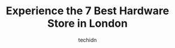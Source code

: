 ---
layout: ampstory
image: https://i0.wp.com/www.auto.or.id/wp-content/uploads/2023/06/lee-valley-0-london-1686323891.jpeg?resize=640,853
author: techidn
featured: false
description: London, Ontario, Canada is a haven for Hardware Store enthusiasts, boasting an impressive array of 7 top-notch establishments. Whether youre a seasoned connoisseur or simply curious to expl
title: Experience the 7 Best Hardware Store in London
cover:
   title: Experience the 7 Best Hardware Store in London
   subtitle: AUTO.OR.ID
   background: https://www.auto.or.id/wp-content/uploads/2023/06/lee-valley-0-london-1686323891.jpeg

pages: 
 - layout: thirds
   top: <h1>#1 The Home Depot</h1>
   bottom: "<p>I had just come from the other two Home Depots looking for a specific large planter, and I can say after being to all three in one day that I had the best customer exp</p>"
   background: https://www.auto.or.id/wp-content/uploads/2023/06/lee-valley-1-london-1686323892.jpeg
   backgroundblur: true
 - layout: thirds
   top: <h1>#2 The Home Depot</h1>
   bottom: "<p>600 Fanshawe Park Rd E, London, ON N5X 1L1, Canada</p>"
   background: https://www.auto.or.id/wp-content/uploads/2023/06/lee-valley-2-london-1686323893.jpeg
   cta:
      link: https://www.auto.or.id/experience-the-7-best-hardware-store-in-london/
      text: Experience the 7 Best Hardware Store in London
 - layout: thirds
   top: <h1>#3 Lowes Home Improvement</h1>
   bottom: "<p>3375 Wonderland Rd S, London, ON N6L 0E3, Canada</p>"
   background: https://images.unsplash.com/photo-1534285686845-f2a7844e65b1?ixlib=rb-4.0.3&ixid=MnwxMjA3fDB8MHxwaG90by1wYWdlfHx8fGVufDB8fHx8&auto=format&fit=crop&w=640&h=853&q=80
   cta:
      link: https://www.auto.or.id/experience-the-7-best-hardware-store-in-london/
      text: Experience the 7 Best Hardware Store in London
 - layout: thirds
   top: <h1>#4 Lowes Home Improvement</h1>
   bottom: "<p>1335 Fanshawe Park Rd W, London, ON N6G 0E3, Canada</p>"
   background: https://images.unsplash.com/photo-1607120349427-e3146fe0a68f?ixlib=rb-4.0.3&ixid=MnwxMjA3fDB8MHxwaG90by1wYWdlfHx8fGVufDB8fHx8&auto=format&fit=crop&w=640&h=853&q=80
   cta:
      link: https://www.auto.or.id/experience-the-7-best-hardware-store-in-london/
      text: Experience the 7 Best Hardware Store in London
 - layout: thirds
   top: <h1>#5 Home & Garden RONA / London</h1>
   bottom: "<p>820 Blythwood Rd, London, ON N6H 5T8, Canada</p>"
   background: https://images.unsplash.com/photo-1517672651691-24622a91b550?ixlib=rb-4.0.3&ixid=MnwxMjA3fDB8MHxwaG90by1wYWdlfHx8fGVufDB8fHx8&auto=format&fit=crop&w=640&h=853&q=80
   cta:
      link: https://www.auto.or.id/experience-the-7-best-hardware-store-in-london/
      text: Experience the 7 Best Hardware Store in London
 - layout: thirds
   top: <h1>#6 Peavey Mart</h1>
   bottom: "<p>2209 Dundas St, London, ON N5V 1R4, Canada</p>"
   background: https://images.unsplash.com/photo-1619844175408-c05947985e2d?ixlib=rb-4.0.3&ixid=MnwxMjA3fDB8MHxwaG90by1wYWdlfHx8fGVufDB8fHx8&auto=format&fit=crop&w=640&h=853&q=80
   cta:
      link: https://www.auto.or.id/experience-the-7-best-hardware-store-in-london/
      text: Experience the 7 Best Hardware Store in London
 - layout: thirds
   top: <h1>#7 Harris Home Hardware</h1>
   bottom: "<p>1080 Adelaide St N #1, London, ON N5Y 2N1, Canada</p>"
   background: https://images.unsplash.com/photo-1608506876688-ab805ee6c2c6?ixlib=rb-4.0.3&ixid=MnwxMjA3fDB8MHxwaG90by1wYWdlfHx8fGVufDB8fHx8&auto=format&fit=crop&w=640&h=853&q=80
   cta:
      link: https://www.auto.or.id/experience-the-7-best-hardware-store-in-london/
      text: Experience the 7 Best Hardware Store in London
 - layout: thirds
   middle: Continue reading...
   background: https://images.unsplash.com/photo-1539788816080-8bdd722d8c22?ixlib=rb-4.0.3&ixid=MnwxMjA3fDB8MHxwaG90by1wYWdlfHx8fGVufDB8fHx8&auto=format&fit=crop&w=640&h=853&q=80
   cta:
      link: https://www.auto.or.id/experience-the-7-best-hardware-store-in-london/
      text: Experience the 7 Best Hardware Store in London

---